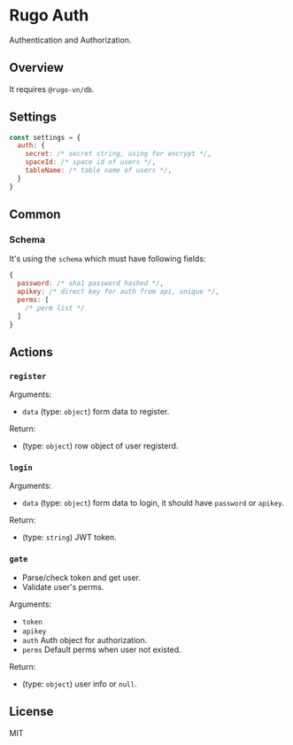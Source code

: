 # Rugo Auth

Authentication and Authorization.

## Overview

It requires `@rugo-vn/db`.

## Settings

```js
const settings = {
  auth: {
    secret: /* secret string, using for encrypt */,
    spaceId: /* space id of users */,
    tableName: /* table name of users */,
  }
}
```

## Common

### Schema

It's using the `schema` which must have following fields:

```js
{
  password: /* sha1 password hashed */,
  apikey: /* direct key for auth from api, unique */,
  perms: [
    /* perm list */
  ]
}
```

## Actions

### `register`

Arguments: 

- `data` (type: `object`) form data to register.

Return:

- (type: `object`) row object of user registerd.

### `login`

Arguments:

- `data` (type: `object`) form data to login, it should have `password` or `apikey`.

Return:

- (type: `string`) JWT token.

### `gate`

- Parse/check token and get user.
- Validate user's perms.  

Arguments:

- `token`
- `apikey`
- `auth` Auth object for authorization.
- `perms` Default perms when user not existed.

Return:

- (type: `object`) user info or `null`.

## License

MIT